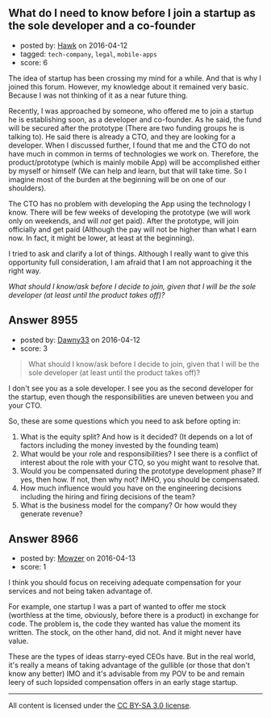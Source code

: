 ## What do I need to know before I join a startup as the sole developer and a co-founder

- posted by: [Hawk](https://stackexchange.com/users/2471937/hawk) on 2016-04-12
- tagged: `tech-company`, `legal`, `mobile-apps`
- score: 6

The idea of startup has been crossing my mind for a while. And that is why I joined this forum. However, my knowledge about it remained very basic. Because I was not thinking of it as a near future thing. 

Recently, I was approached by someone, who offered me to join a startup he is establishing soon, as a developer and co-founder. As he said, the fund will be secured after the prototype (There are two funding groups he is talking to). He said there is already a CTO, and they are looking for a developer. When I discussed further, I found that me and the CTO do not have much in common in terms of technologies we work on. Therefore, the product/prototype (which is mainly mobile App) will be accomplished either by myself or himself (We can help and learn, but that will take time. So I imagine most of the burden at the beginning will be on one of our shoulders).

The CTO has no problem with developing the App using the technology I know. There will be few weeks of developing the prototype (we will work only on weekends, and will *not* get paid). After the prototype, will join officially and get paid (Although the pay will not be higher than what I earn now. In fact, it might be lower, at least at the beginning).

I tried to ask and clarify a lot of things. Although I really want to give this opportunity full consideration, I am afraid that I am not approaching it the right way. 

*What should I know/ask before I decide to join, given that I will be the sole developer (at least until the product takes off)?*


## Answer 8955

- posted by: [Dawny33](https://stackexchange.com/users/6444670/dawny33) on 2016-04-12
- score: 3

> What should I know/ask before I decide to join, given that I will be
> the sole developer (at least until the product takes off)?

I don't see you as a sole developer. I see you as the second developer for the startup, even though the responsibilities are uneven between you and your CTO.

So, these are some questions which you need to ask before opting in:

 1. What is the equity split? And how is it decided? (It depends on a lot of factors including the money invested by the founding team)
 2. What would be your role and responsibilities? I see there is a conflict of interest about the role with your CTO, so you might want to resolve that.
 3. Would you be compensated during the prototype development phase? If yes, then how. If not, then why not? IMHO, you should be compensated.
 4. How much influence would you have on the engineering decisions including the hiring and firing decisions of the team?
 5. What is the business model for the company? Or how would they generate revenue?


## Answer 8966

- posted by: [Mowzer](https://stackexchange.com/users/1803081/mowzer) on 2016-04-13
- score: 1

I think you should focus on receiving adequate compensation for your services and not being taken advantage of.

For example, one startup I was a part of wanted to offer me stock (worthless at the time, obviously, before there is a product) in exchange for code. The problem is, the code they wanted has value the moment its written. The stock, on the other hand, did not. And it might never have value.

These are the types of ideas starry-eyed CEOs have. But in the real world, it's really a means of taking advantage of the gullible (or those that don't know any better) IMO and it's advisable from my POV to be and remain leery of such lopsided compensation offers in an early stage startup.



---

All content is licensed under the [CC BY-SA 3.0 license](https://creativecommons.org/licenses/by-sa/3.0/).
